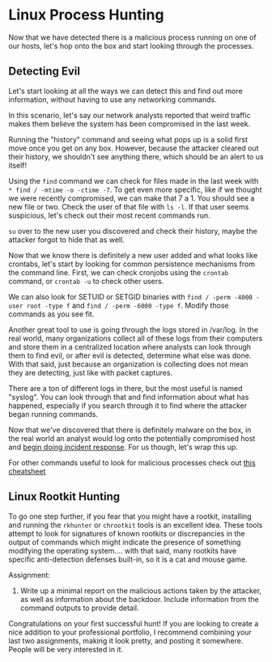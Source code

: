 # Linux Process Hunting 
Now that we have detected there is a malicious process running on one of our hosts, let's hop onto the box and start looking through the processes. 

## Detecting Evil 

Let's start looking at all the ways we can detect this and find out more information, without having to use any networking commands.

In this scenario, let's say our network analysts reported that weird traffic makes them believe the system has been compromised in the last week. 

Running the "history" command and seeing what pops up is a solid first move once you get on any box. However, because the attacker cleared out their history, we shouldn't see anything there, which should be an alert to us itself!

Using the ```find``` command we can check for files made in the last week with ```* find / -mtime -o -ctime -7```. To get even more specific, like if we thought we were recently compromised, we can make that 7 a 1. You should see a new file or two. Check the user of that file with ```ls -l```. If that user seems suspicious, let's check out their most recent commands run. 

 ```su``` over to the new user you discovered and check their history, maybe the attacker forgot to hide that as well. 

Now that we know there is definitely a new  user added and what looks like crontabs, let's start by looking for common persistence mechanisms from the command line. First, we can check cronjobs using the ```crontab``` command, or ```crontab -u``` to check other users. 

We can also look for SETUID or SETGID binaries with ```find / -perm -4000 -user root -type f``` and ```find / -perm -6000 -type f```. Modify those commands as you see fit.

Another great tool to use is going through the logs stored in /var/log. In the real world, many organizations collect all of these logs from their computers and store them in a centralized location where analysts can look through them to find evil, or after evil is detected, determine what else was done. With that said, just because an organization is collecting does not mean they are detecting, just like with packet captures.

There are a ton of different logs in there, but the most useful is named "syslog". You can look through that and find information about what has happened, especially if you search through it to find where the attacker began running commands. 

Now that we've discovered that there is definitely malware on the box, in the real world an analyst would log onto the potentially compromised host and [begin doing incident response](https://blog.apnic.net/2019/10/14/how-to-basic-linux-malware-process-forensics-for-incident-responders/). For us though, let's wrap this up.

For other commands useful to look for malicious processes check out [this cheatsheet](https://www.sandflysecurity.com/wp-content/uploads/2018/11/Linux.Compromise.Detection.Command.Cheatsheet.pdf)

## Linux Rootkit Hunting 

To go one step further, if you fear that you might have a rootkit, installing and running the ```rkhunter``` or ```chrootkit``` tools is an excellent idea. These tools attempt to look for signatures of known rootkits or discrepancies in the output of commands which might indicate the presence of something modifying the operating system.... with that said, many rootkits have specific anti-detection defenses built-in, so it is a cat and mouse game.

Assignment:

1. Write up a minimal report on the malicious actions taken by the attacker, as well as information about the backdoor. Include information from the command outputs to provide detail. 

Congratulations on your first successful hunt! If you are looking to create a nice addition to your professional portfolio, I recommend combining your last two assignments, making it look pretty, and posting it somewhere. People will be very interested in it.